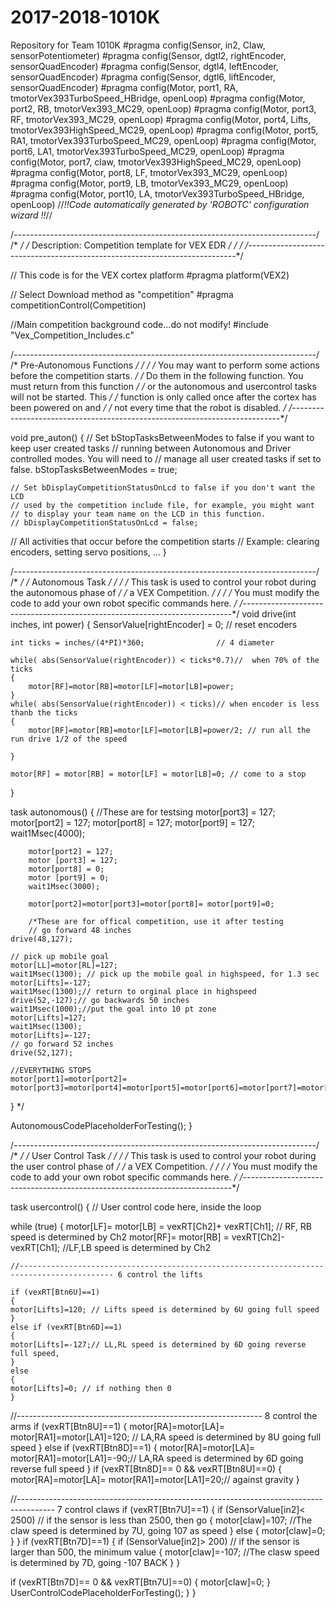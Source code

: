 # 2017-2018-1010K
Repository for Team 1010K
#pragma config(Sensor, in2,    Claw,           sensorPotentiometer)
#pragma config(Sensor, dgtl2,  rightEncoder,   sensorQuadEncoder)
#pragma config(Sensor, dgtl4,  leftEncoder,    sensorQuadEncoder)
#pragma config(Sensor, dgtl6,  liftEncoder,    sensorQuadEncoder)
#pragma config(Motor,  port1,           RA,            tmotorVex393TurboSpeed_HBridge, openLoop)
#pragma config(Motor,  port2,           RB,            tmotorVex393_MC29, openLoop)
#pragma config(Motor,  port3,           RF,            tmotorVex393_MC29, openLoop)
#pragma config(Motor,  port4,           Lifts,         tmotorVex393HighSpeed_MC29, openLoop)
#pragma config(Motor,  port5,           RA1,           tmotorVex393TurboSpeed_MC29, openLoop)
#pragma config(Motor,  port6,           LA1,           tmotorVex393TurboSpeed_MC29, openLoop)
#pragma config(Motor,  port7,           claw,          tmotorVex393HighSpeed_MC29, openLoop)
#pragma config(Motor,  port8,           LF,            tmotorVex393_MC29, openLoop)
#pragma config(Motor,  port9,           LB,            tmotorVex393_MC29, openLoop)
#pragma config(Motor,  port10,          LA,            tmotorVex393TurboSpeed_HBridge, openLoop)
//*!!Code automatically generated by 'ROBOTC' configuration wizard               !!*//

/*---------------------------------------------------------------------------*/
/*                                                                           */
/*        Description: Competition template for VEX EDR                      */
/*                                                                           */
/*---------------------------------------------------------------------------*/

// This code is for the VEX cortex platform
#pragma platform(VEX2)

// Select Download method as "competition"
#pragma competitionControl(Competition)

//Main competition background code...do not modify!
#include "Vex_Competition_Includes.c"

/*---------------------------------------------------------------------------*/
/*                          Pre-Autonomous Functions                         */
/*                                                                           */
/*  You may want to perform some actions before the competition starts.      */
/*  Do them in the following function.  You must return from this function   */
/*  or the autonomous and usercontrol tasks will not be started.  This       */
/*  function is only called once after the cortex has been powered on and    */
/*  not every time that the robot is disabled.                               */
/*---------------------------------------------------------------------------*/

void pre_auton()
{
  // Set bStopTasksBetweenModes to false if you want to keep user created tasks
  // running between Autonomous and Driver controlled modes. You will need to
  // manage all user created tasks if set to false.
  bStopTasksBetweenModes = true;

	// Set bDisplayCompetitionStatusOnLcd to false if you don't want the LCD
	// used by the competition include file, for example, you might want
	// to display your team name on the LCD in this function.
	// bDisplayCompetitionStatusOnLcd = false;

  // All activities that occur before the competition starts
  // Example: clearing encoders, setting servo positions, ...
}

/*---------------------------------------------------------------------------*/
/*                                                                           */
/*                              Autonomous Task                              */
/*                                                                           */
/*  This task is used to control your robot during the autonomous phase of   */
/*  a VEX Competition.                                                       */
/*                                                                           */
/*  You must modify the code to add your own robot specific commands here.   */
/*---------------------------------------------------------------------------*/
void drive(int inches, int power)
{
	SensorValue[rightEncoder] = 0; // reset encoders

	int ticks = inches/(4*PI)*360;                // 4 diameter

	while( abs(SensorValue(rightEncoder)) < ticks*0.7)//  when 70% of the ticks
	{
		motor[RF]=motor[RB]=motor[LF]=motor[LB]=power;
	}
	while( abs(SensorValue(rightEncoder)) < ticks)// when encoder is less thanb the ticks
	{
		motor[RF]=motor[RB]=motor[LF]=motor[LB]=power/2; // run all the run drive 1/2 of the speed

	}

	motor[RF] = motor[RB] = motor[LF] = motor[LB]=0; // come to a stop
}

task autonomous()
{
	//These are for testsing
		motor[port3] = 127;
		motor[port2] = 127;
		motor[port8] = 127;
		motor[port9] = 127;
		wait1Msec(4000);


		motor[port2] = 127;
		motor [port3] = 127;
		motor[port8] = 0;
		motor [port9] = 0;
		wait1Msec(3000);

		motor[port2]=motor[port3]=motor[port8]= motor[port9]=0;
  
		/*These are for offical competition, use it after testing
		// go forward 48 inches
	drive(48,127);

	// pick up mobile goal
	motor[LL]=motor[RL]=127;
	wait1Msec(1300); // pick up the mobile goal in highspeed, for 1.3 sec
	motor[Lifts]=-127;
	wait1Msec(1300);// return to orginal place in highspeed
	drive(52,-127);// go backwards 50 inches
	wait1Msec(1000);//put the goal into 10 pt zone
	motor[Lifts]=127;
	wait1Msec(1300);
	motor[Lifts]=-127;
	// go forward 52 inches
	drive(52,127);

	//EVERYTHING STOPS
	motor[port1]=motor[port2]= motor[port3]=motor[port4]=motor[port5]=motor[port6]=motor[port7]=motor[port8]=motor[port9]=motor[port10]=0;
}
*/

  AutonomousCodePlaceholderForTesting();
}

/*---------------------------------------------------------------------------*/
/*                                                                           */
/*                              User Control Task                            */
/*                                                                           */
/*  This task is used to control your robot during the user control phase of */
/*  a VEX Competition.                                                       */
/*                                                                           */
/*  You must modify the code to add your own robot specific commands here.   */
/*---------------------------------------------------------------------------*/

task usercontrol()
{
  // User control code here, inside the loop

  while (true)
  {
  motor[LF]= motor[LB] = vexRT[Ch2]+ vexRT[Ch1]; // RF, RB speed is determined by Ch2
	motor[RF]= motor[RB] = vexRT[Ch2]- vexRT[Ch1]; //LF,LB speed is determined by Ch2
	
	//------------------------------------------------------------------------------------------- 6 control the lifts
	
	if (vexRT[Btn6U]==1)
	{
	motor[Lifts]=120; // Lifts speed is determined by 6U going full speed
	}
	else if (vexRT[Btn6D]==1)
	{
	motor[Lifts]=-127;// LL,RL speed is determined by 6D going reverse full speed,
	}
	else
	{
	motor[Lifts]=0; // if nothing then 0
	}
  //------------------------------------------------------------- 8 control the arms
	if (vexRT[Btn8U]==1)
	{
	motor[RA]=motor[LA]= motor[RA1]=motor[LA1]=120; // LA,RA speed is determined by 8U going full speed
	}
	else if (vexRT[Btn8D]==1)
	{
	motor[RA]=motor[LA]= motor[RA1]=motor[LA1]=-90;// LA,RA speed is determined by 6D going reverse full speed
	}
	if (vexRT[Btn8D]== 0 && vexRT[Btn8U]==0)
	{
	motor[RA]=motor[LA]= motor[RA1]=motor[LA1]=20;// against gravity
}

  //--------------------------------------------------------------------------------------- 7 control claws
	if (vexRT[Btn7U]==1)
	{
	if (SensorValue[in2]< 2500) // if the sensor is less than 2500, then go
	{
		motor[claw]=107; //The claw speed is determined by 7U, going 107 as speed
	}
	else
	{
	motor[claw]=0;
 }
}
  if (vexRT[Btn7D]==1)
	{
	if (SensorValue[in2]> 200) // if the sensor is larger than 500, the minimum value
	{
		motor[claw]=-107; //The clasw speed is determined by 7D, going -107 BACK
	}
}

 if (vexRT[Btn7D]== 0 && vexRT[Btn7U]==0)
	{
	motor[claw]=0;
 }
    UserControlCodePlaceholderForTesting();
  }
}